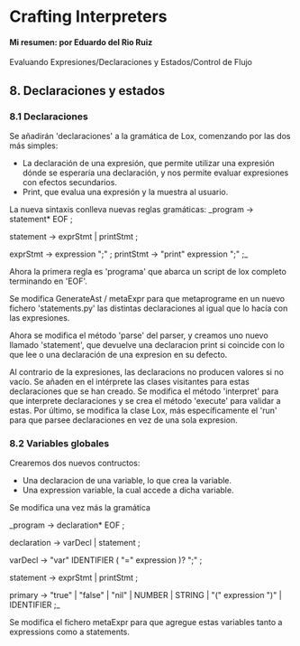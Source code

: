 # Crafting Interpreters

#### Mi resumen: por Eduardo del Rio Ruiz

Evaluando Expresiones/Declaraciones y Estados/Control de Flujo  

## 8. Declaraciones y estados

### 8.1 Declaraciones

Se añadirán 'declaraciones' a la gramática de Lox, comenzando por las dos más simples:

- La declaración de una expresión, que permite utilizar una expresión dónde se esperaría una declaración, y nos permite evaluar expresiones con efectos secundarios.
- Print, que evalua una expresión y la muestra al usuario.

La nueva sintaxis conlleva nuevas reglas gramáticas:
_program → statement* EOF ;

statement → exprStmt
                | printStmt ;

exprStmt →  expression ";" ;
printStmt → "print" expression ";" ;_

Ahora la primera regla es 'programa' que abarca un script de lox completo terminando en 'EOF'.

Se modifica GenerateAst / metaExpr para que metaprograme en un nuevo fichero 'statements.py' las distintas declaraciones al igual que lo hacía con las expresiones.

Ahora se modifica el método 'parse' del parser, y creamos uno nuevo llamado 'statement', que devuelve una declaracion print si coincide con lo que lee o una declaración de una expresion en su defecto.

Al contrario de la expresiones, las declaracions no producen valores si no vacío. Se añaden en el intérprete las clases visitantes para estas declaraciones que se han creado. Se modifica el método 'interpret' para que interprete declaraciones y se crea el método 'execute' para validar a estas.
Por último, se modifica la clase Lox, más específicamente el 'run' para que parsee declaraciones en vez de una sola expresion.

### 8.2 Variables globales

Crearemos dos nuevos contructos:

- Una declaracion de una variable, lo que crea la variable.
- Una expression variable, la cual accede a dicha variable.

Se modifica una vez más la gramática

_program → declaration* EOF ;

declaration → varDecl
                | statement ;

varDecl → "var" IDENTIFIER ( "=" expression )? ";" ;

statement → exprStmt
                | printStmt ;

primary → "true" | "false" | "nil"
                | NUMBER | STRING
                | "(" expression ")"
                | IDENTIFIER ;_

Se modifica el fichero metaExpr para que agregue estas variables tanto a expressions como a statements.
